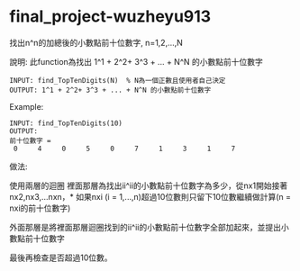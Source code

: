 # final_project-wuzheyu913

找出n^n的加總後的小數點前十位數字, n=1,2,...,N

說明:
此function為找出 1^1 + 2^2+ 3^3 + ... + N^N 的小數點前十位數字

    INPUT: find_TopTenDigits(N)  % N為一個正數且使用者自己決定
    OUTPUT: 1^1 + 2^2+ 3^3 + ... + N^N 的小數點前十位數字
    
Example:

    INPUT: find_TopTenDigits(10)
    OUTPUT: 
    前十位數字 = 
     0     4     0     5     0     7     1     3     1     7
     
做法: 

使用兩層的迴圈
裡面那層為找出ii^ii的小數點前十位數字為多少，從nx1開始接著 nx2,nx3,...nxn，*
如果nxi (i = 1,...,n)超過10位數則只留下10位數繼續做計算(n = nxi的前十位數字)

外面那層是將裡面那層迴圈找到的ii^ii的小數點前十位數字全部加起來，並提出小數點前十位數字

最後再檢查是否超過10位數。
